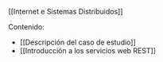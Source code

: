 [[Internet e Sistemas Distribuidos]]

Contenido:
+ [[Descripción del caso de estudio]]
+ [[Introducción a los servicios web REST]]